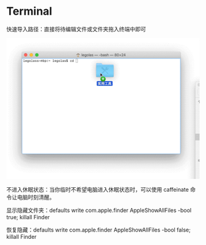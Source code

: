 # Terminal

快速导入路径：直接将待编辑文件或文件夹拖入终端中即可

![](images/8d0427a0705812a7d1e7611041f0e9b6.gif)

不进入休眠状态：当你临时不希望电脑进入休眠状态时，可以使用 caffeinate 命令让电脑时刻清醒。

显示隐藏文件夹：defaults write com.apple.finder AppleShowAllFiles -bool true; killall Finder

恢复隐藏：defaults write com.apple.finder AppleShowAllFiles -bool false; killall Finder